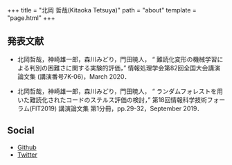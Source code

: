 +++
title = "北岡 哲哉(Kitaoka Tetsuya)"
path = "about"
template = "page.html"
+++

## 発表文献

<!-- - 北岡哲哉，神崎雄一郎，森川みどり，門田暁人， “ [難読化変形の機械学習による判別の困難さに関する実験的評価](/about/publication/20200307)，” 情報処理学会第82回全国大会講演論文集 (講演番号7K-06)，March 2020． -->
- 北岡哲哉，神崎雄一郎，森川みどり，門田暁人， “ 難読化変形の機械学習による判別の困難さに関する実験的評価，” 情報処理学会第82回全国大会講演論文集 (講演番号7K-06)，March 2020．

<!-- - 北岡哲哉，神崎雄一郎，森川みどり，門田暁人， “ [ランダムフォレストを用いた難読化されたコードのステルス評価の検討](/about/publication/20190903)，” 第18回情報科学技術フォーラム(FIT2019) 講演論文集 第1分冊，pp.29-32，September 2019． -->
- 北岡哲哉，神崎雄一郎，森川みどり，門田暁人， “ ランダムフォレストを用いた難読化されたコードのステルス評価の検討，” 第18回情報科学技術フォーラム(FIT2019) 講演論文集 第1分冊，pp.29-32，September 2019．


## Social

- [Github](https://github.com/nosfill)
- [Twitter](https://twitter.com/n0sfill)
